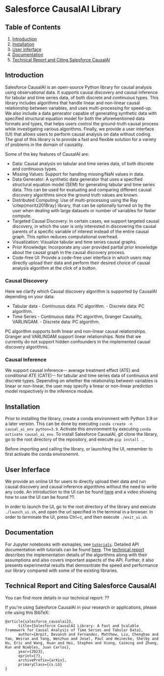 # Salesforce CausalAI Library

## Table of Contents
1. [Introduction](#introduction)
1. [Installation](#installation)
1. [User Inferface](#user-inferface)
1. [Documentation](#documentation)
1. [Technical Report and Citing Salesforce CausalAI](#technical-report-and-citing-salesforce-causalai)

## Introduction

Salesforce CausalAI is an open-source Python library for causal analysis using observational data. It supports causal discovery and causal inference for tabular and time series data, of both discrete and continuous types. This library includes algorithms that handle linear and non-linear causal relationship between variables, and uses multi-processing for speed-up. We also include a data generator capable of generating synthetic data with specified structural equation model for both the aforementioned data formats and types, that helps users control the ground-truth causal process while investigating various algorithms. Finally, we provide a user interface (UI) that allows users to perform causal analysis on data without coding. The goal of this library is to provide a fast and flexible solution for a variety of problems in the domain of causality.

Some of the key features of CausalAI are:

- Data: Causal analysis on tabular and time series data, of both discrete and continuous types.
- Missing Values: Support for handling missing/NaN values in data.
- Data Generator: A synthetic data generator that uses a specified structural equation model (SEM) for generating tabular and time series data. This can be used for evaluating and comparing different causal discovery algorithms since the ground truth values are known.
- Distributed Computing: Use of multi-processing using the Ray \citep{moritz2018ray} library, that can be optionally turned on by the user when dealing with large datasets or number of variables for faster compute.
- Targeted Causal Discovery: In certain cases, we support targeted causal discovery, in which the user is only interested in discovering the causal parents of a specific variable of interest instead of the entire causal graph. This option reduces computational overhead.
- Visualization: Visualize tabular and time series causal graphs.
- Prior Knowledge: Incorporate any user provided partial prior knowledge about the causal graph in the causal discovery process.
- Code-free UI: Provide a code-free user interface in which users may directly upload their data and perform their desired choice of causal analysis algorithm at the click of a button.


### Causal Discovery

Here we clarify which Causal discovery algorithm is supported by CausalAI depending on your data:
- Tabular data
      - Continuous data: PC algorithm.
      - Discrete data: PC algorithm.
- Time Series
      - Continuous data: PC algorithm, Granger Causality, VARLINGAM.
      - Discrete data: PC algorithm.

PC algorithm supports both linear and non-linear causal relationships. Granger and VARLINGAM support linear relationships. Note that we currently do not support hidden confounders in the implemented causal discovery algorithms.

### Causal Inference

We support causal inference-- average treatment effect (ATE) and conditional ATE (CATE)-- for tabular and time series data of continuous and discrete types. Depending on whether the relationship between variables is linear or non-linear, the user may specify a linear or non-linear prediction model respectively in the inference module.

## Installation

Prior to installing the library, create a conda environment with Python 3.9 or a later version. This can be done by executing ``conda create -n causal_ai_env python=3.9``. Activate this environment by executing ``conda activate causal_ai_env``. To install Salesforce CausalAI, git clone the library, go to the root directory of the repository, and execute ``pip install .``. 

Before importing and calling the library, or launching the UI, remember to first activate the conda environemnt.

## User Inferface

We provide an online UI for users to directly upload their data and run causal discovery and causal inference algorithms without the need to write any code. An introduction to the UI can be found [here](https://opensource.salesforce.com/causalai/latest/ui_tutorial.html) and a video showing how to use the UI can be found ??. 

In order to launch the UI, go to the root directory of the library and execute ``./launch_ui.sh``, and open the url specified in the terminal in a browser. In order to terminate the UI, press Ctrl+c, and then execute ``./exit_ui.sh``.

## Documentation

For Jupyter notebooks with exmaples, see
[`tutorials`](https://github.com/MetaMind/causalai/tree/main/tutorials). Detailed API documentation with tutorials can be found [here](https://opensource.salesforce.com/causalai). The
[technical report](??) describes the implementation details of the algorithms along with their assumptions and also covers important aspects of the API. Further, it also presents experimental results that demosntrate the speed and performance our library compared with some of the existing libraries.

## Technical Report and Citing Salesforce CausalAI
You can find more details in our technical report: ??

If you're using Salesforce CausalAI in your research or applications, please cite using this BibTeX:
```
@article{salesforce_causalai23,
      title={Salesforce CausalAI Library: A Fast and Scalable framework for Causal Analysis of Time Series and Tabular Data},
      author={Arpit, Devansh and Fernandez, Matthew, Liu, Chenghao and Yao, Weiran and Yang, Wenzhuo and Josel, Paul and Heinecke, Shelby and Hu, Eric and Wang, Huan and Hoi, Stephen and Xiong, Caiming and Zhang, Kun and Niebles, Juan Carlos},
      year={2023},
      eprint={?},
      archivePrefix={arXiv},
      primaryClass={cs.LG}
}
```